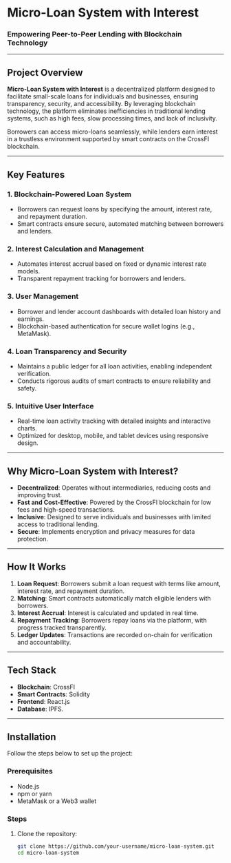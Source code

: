 # Micro-Loan System with Interest

### Empowering Peer-to-Peer Lending with Blockchain Technology

---

## Project Overview
**Micro-Loan System with Interest** is a decentralized platform designed to facilitate small-scale loans for individuals and businesses, ensuring transparency, security, and accessibility. By leveraging blockchain technology, the platform eliminates inefficiencies in traditional lending systems, such as high fees, slow processing times, and lack of inclusivity.

Borrowers can access micro-loans seamlessly, while lenders earn interest in a trustless environment supported by smart contracts on the CrossFI blockchain.

---

## Key Features
### 1. **Blockchain-Powered Loan System**
- Borrowers can request loans by specifying the amount, interest rate, and repayment duration.
- Smart contracts ensure secure, automated matching between borrowers and lenders.

### 2. **Interest Calculation and Management**
- Automates interest accrual based on fixed or dynamic interest rate models.
- Transparent repayment tracking for borrowers and lenders.

### 3. **User Management**
- Borrower and lender account dashboards with detailed loan history and earnings.
- Blockchain-based authentication for secure wallet logins (e.g., MetaMask).

### 4. **Loan Transparency and Security**
- Maintains a public ledger for all loan activities, enabling independent verification.
- Conducts rigorous audits of smart contracts to ensure reliability and safety.

### 5. **Intuitive User Interface**
- Real-time loan activity tracking with detailed insights and interactive charts.
- Optimized for desktop, mobile, and tablet devices using responsive design.

---

## Why Micro-Loan System with Interest?
- **Decentralized**: Operates without intermediaries, reducing costs and improving trust.
- **Fast and Cost-Effective**: Powered by the CrossFI blockchain for low fees and high-speed transactions.
- **Inclusive**: Designed to serve individuals and businesses with limited access to traditional lending.
- **Secure**: Implements encryption and privacy measures for data protection.

---

## How It Works
1. **Loan Request**: Borrowers submit a loan request with terms like amount, interest rate, and repayment duration.
2. **Matching**: Smart contracts automatically match eligible lenders with borrowers.
3. **Interest Accrual**: Interest is calculated and updated in real time.
4. **Repayment Tracking**: Borrowers repay loans via the platform, with progress tracked transparently.
5. **Ledger Updates**: Transactions are recorded on-chain for verification and accountability.

---

## Tech Stack
- **Blockchain**: CrossFI
- **Smart Contracts**: Solidity
- **Frontend**: React.js
- **Database**: IPFS.

---

## Installation
Follow the steps below to set up the project:

### Prerequisites
- Node.js
- npm or yarn
- MetaMask or a Web3 wallet

### Steps
1. Clone the repository:
   ```bash
   git clone https://github.com/your-username/micro-loan-system.git
   cd micro-loan-system


